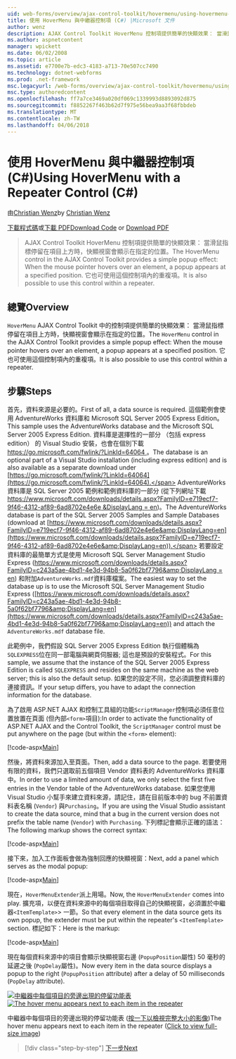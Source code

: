 ```yaml
---
uid: web-forms/overview/ajax-control-toolkit/hovermenu/using-hovermenu-with-a-repeater-control-cs
title: 使用 HoverMenu 與中繼器控制項 (C#) |Microsoft 文件
author: wenz
description: AJAX Control Toolkit HoverMenu 控制項提供簡單的快顯效果： 當滑鼠指標停留在項目上方時，快顯視窗會顯示在 specifi...
ms.author: aspnetcontent
manager: wpickett
ms.date: 06/02/2008
ms.topic: article
ms.assetid: e7700e7b-edc3-4183-a713-70e507cc7490
ms.technology: dotnet-webforms
ms.prod: .net-framework
msc.legacyurl: /web-forms/overview/ajax-control-toolkit/hovermenu/using-hovermenu-with-a-repeater-control-cs
msc.type: authoredcontent
ms.openlocfilehash: ff7a7ce3469a020df069c1339993d8893092d875
ms.sourcegitcommit: f8852267f463b62d7f975e56bea9aa3f68fbbdeb
ms.translationtype: MT
ms.contentlocale: zh-TW
ms.lasthandoff: 04/06/2018
---
```

<a name="using-hovermenu-with-a-repeater-control-c"></a><span data-ttu-id="79ba7-103">使用 HoverMenu 與中繼器控制項 (C#)</span><span class="sxs-lookup"><span data-stu-id="79ba7-103">Using HoverMenu with a Repeater Control (C#)</span></span>
====================
<span data-ttu-id="79ba7-104">由[Christian Wenz](https://github.com/wenz)</span><span class="sxs-lookup"><span data-stu-id="79ba7-104">by [Christian Wenz](https://github.com/wenz)</span></span>

<span data-ttu-id="79ba7-105">[下載程式碼](http://download.microsoft.com/download/b/0/6/b06fe835-5b8f-4c00-aef8-062c19d75b95/HoverMenu1.cs.zip)或[下載 PDF](http://download.microsoft.com/download/b/6/a/b6ae89ee-df69-4c87-9bfb-ad1eb2b23373/hovermenu1CS.pdf)</span><span class="sxs-lookup"><span data-stu-id="79ba7-105">[Download Code](http://download.microsoft.com/download/b/0/6/b06fe835-5b8f-4c00-aef8-062c19d75b95/HoverMenu1.cs.zip) or [Download PDF](http://download.microsoft.com/download/b/6/a/b6ae89ee-df69-4c87-9bfb-ad1eb2b23373/hovermenu1CS.pdf)</span></span>

> <span data-ttu-id="79ba7-106">AJAX Control Toolkit HoverMenu 控制項提供簡單的快顯效果： 當滑鼠指標停留在項目上方時，快顯視窗會顯示在指定的位置。</span><span class="sxs-lookup"><span data-stu-id="79ba7-106">The HoverMenu control in the AJAX Control Toolkit provides a simple popup effect: When the mouse pointer hovers over an element, a popup appears at a specified position.</span></span> <span data-ttu-id="79ba7-107">它也可使用這個控制項內的重複項。</span><span class="sxs-lookup"><span data-stu-id="79ba7-107">It is also possible to use this control within a repeater.</span></span>


## <a name="overview"></a><span data-ttu-id="79ba7-108">總覽</span><span class="sxs-lookup"><span data-stu-id="79ba7-108">Overview</span></span>

<span data-ttu-id="79ba7-109">`HoverMenu` AJAX Control Toolkit 中的控制項提供簡單的快顯效果： 當滑鼠指標停留在項目上方時，快顯視窗會顯示在指定的位置。</span><span class="sxs-lookup"><span data-stu-id="79ba7-109">The `HoverMenu` control in the AJAX Control Toolkit provides a simple popup effect: When the mouse pointer hovers over an element, a popup appears at a specified position.</span></span> <span data-ttu-id="79ba7-110">它也可使用這個控制項內的重複項。</span><span class="sxs-lookup"><span data-stu-id="79ba7-110">It is also possible to use this control within a repeater.</span></span>

## <a name="steps"></a><span data-ttu-id="79ba7-111">步驟</span><span class="sxs-lookup"><span data-stu-id="79ba7-111">Steps</span></span>

<span data-ttu-id="79ba7-112">首先，資料來源是必要的。</span><span class="sxs-lookup"><span data-stu-id="79ba7-112">First of all, a data source is required.</span></span> <span data-ttu-id="79ba7-113">這個範例會使用 AdventureWorks 資料庫和 Microsoft SQL Server 2005 Express Edition。</span><span class="sxs-lookup"><span data-stu-id="79ba7-113">This sample uses the AdventureWorks database and the Microsoft SQL Server 2005 Express Edition.</span></span> <span data-ttu-id="79ba7-114">資料庫是選擇性的一部分 （包括 express edition） 的 Visual Studio 安裝，也會在個別下載[ https://go.microsoft.com/fwlink/?LinkId=64064 ](https://go.microsoft.com/fwlink/?LinkId=64064)。</span><span class="sxs-lookup"><span data-stu-id="79ba7-114">The database is an optional part of a Visual Studio installation (including express edition) and is also available as a separate download under [https://go.microsoft.com/fwlink/?LinkId=64064](https://go.microsoft.com/fwlink/?LinkId=64064).</span></span> <span data-ttu-id="79ba7-115">AdventureWorks 資料庫是 SQL Server 2005 範例和範例資料庫的一部分 (從下列網址下載[ https://www.microsoft.com/downloads/details.aspx?FamilyID=e719ecf7-9f46-4312-af89-6ad8702e4e6e &amp;DisplayLang = en](https://www.microsoft.com/downloads/details.aspx?FamilyID=e719ecf7-9f46-4312-af89-6ad8702e4e6e&amp;DisplayLang=en))。</span><span class="sxs-lookup"><span data-stu-id="79ba7-115">The AdventureWorks database is part of the SQL Server 2005 Samples and Sample Databases (download at [https://www.microsoft.com/downloads/details.aspx?FamilyID=e719ecf7-9f46-4312-af89-6ad8702e4e6e&amp;DisplayLang=en](https://www.microsoft.com/downloads/details.aspx?FamilyID=e719ecf7-9f46-4312-af89-6ad8702e4e6e&amp;DisplayLang=en)).</span></span> <span data-ttu-id="79ba7-116">若要設定資料庫的最簡單方式是使用 Microsoft SQL Server Management Studio Express ([https://www.microsoft.com/downloads/details.aspx?FamilyID=c243a5ae-4bd1-4e3d-94b8-5a0f62bf7796&amp;DisplayLang = en](https://www.microsoft.com/downloads/details.aspx?FamilyID=c243a5ae-4bd1-4e3d-94b8-5a0f62bf7796&amp;DisplayLang=en)) 和附加`AdventureWorks.mdf`資料庫檔案。</span><span class="sxs-lookup"><span data-stu-id="79ba7-116">The easiest way to set the database up is to use the Microsoft SQL Server Management Studio Express ([https://www.microsoft.com/downloads/details.aspx?FamilyID=c243a5ae-4bd1-4e3d-94b8-5a0f62bf7796&amp;DisplayLang=en](https://www.microsoft.com/downloads/details.aspx?FamilyID=c243a5ae-4bd1-4e3d-94b8-5a0f62bf7796&amp;DisplayLang=en)) and attach the `AdventureWorks.mdf` database file.</span></span>

<span data-ttu-id="79ba7-117">此範例中，我們假設 SQL Server 2005 Express Edition 執行個體稱為`SQLEXPRESS`位在同一部電腦與網頁伺服器; 這也是預設的安裝程式。</span><span class="sxs-lookup"><span data-stu-id="79ba7-117">For this sample, we assume that the instance of the SQL Server 2005 Express Edition is called `SQLEXPRESS` and resides on the same machine as the web server; this is also the default setup.</span></span> <span data-ttu-id="79ba7-118">如果您的設定不同，您必須調整資料庫的連接資訊。</span><span class="sxs-lookup"><span data-stu-id="79ba7-118">If your setup differs, you have to adapt the connection information for the database.</span></span>

<span data-ttu-id="79ba7-119">為了啟用 ASP.NET AJAX 和控制工具組的功能`ScriptManager`控制項必須任意位置放置在頁面 (但內部`<form>`項目):</span><span class="sxs-lookup"><span data-stu-id="79ba7-119">In order to activate the functionality of ASP.NET AJAX and the Control Toolkit, the `ScriptManager` control must be put anywhere on the page (but within the `<form>` element):</span></span>

[!code-aspx[Main](using-hovermenu-with-a-repeater-control-cs/samples/sample1.aspx)]

<span data-ttu-id="79ba7-120">然後，將資料來源加入至頁面。</span><span class="sxs-lookup"><span data-stu-id="79ba7-120">Then, add a data source to the page.</span></span> <span data-ttu-id="79ba7-121">若要使用有限的資料，我們只選取前五個項目 Vendor 資料表的 AdventureWorks 資料庫中。</span><span class="sxs-lookup"><span data-stu-id="79ba7-121">In order to use a limited amount of data, we only select the first five entries in the Vendor table of the AdventureWorks database.</span></span> <span data-ttu-id="79ba7-122">如果您使用 Visual Studio 小幫手來建立資料來源，請記住，請在目前版本中的 bug 不前置資料表名稱 (`Vendor`) 與`Purchasing`。</span><span class="sxs-lookup"><span data-stu-id="79ba7-122">If you are using the Visual Studio assistant to create the data source, mind that a bug in the current version does not prefix the table name (`Vendor`) with `Purchasing`.</span></span> <span data-ttu-id="79ba7-123">下列標記會顯示正確的語法：</span><span class="sxs-lookup"><span data-stu-id="79ba7-123">The following markup shows the correct syntax:</span></span>

[!code-aspx[Main](using-hovermenu-with-a-repeater-control-cs/samples/sample2.aspx)]

<span data-ttu-id="79ba7-124">接下來，加入工作面板會做為強制回應的快顯視窗：</span><span class="sxs-lookup"><span data-stu-id="79ba7-124">Next, add a panel which serves as the modal popup:</span></span>

[!code-aspx[Main](using-hovermenu-with-a-repeater-control-cs/samples/sample3.aspx)]

<span data-ttu-id="79ba7-125">現在，`HoverMenuExtender`派上用場。</span><span class="sxs-lookup"><span data-stu-id="79ba7-125">Now, the `HoverMenuExtender` comes into play.</span></span> <span data-ttu-id="79ba7-126">擴充項，以便在資料來源中的每個項目取得自己的快顯視窗，必須置於中繼器`<ItemTemplate>`> 一節。</span><span class="sxs-lookup"><span data-stu-id="79ba7-126">So that every element in the data source gets its own popup, the extender must be put within the repeater's `<ItemTemplate>` section.</span></span> <span data-ttu-id="79ba7-127">標記如下：</span><span class="sxs-lookup"><span data-stu-id="79ba7-127">Here is the markup:</span></span>

[!code-aspx[Main](using-hovermenu-with-a-repeater-control-cs/samples/sample4.aspx)]

<span data-ttu-id="79ba7-128">現在每個資料來源中的項目會顯示快顯視窗右邊 (`PopupPosition`屬性) 50 毫秒的延遲之後 (`PopDelay`屬性)。</span><span class="sxs-lookup"><span data-stu-id="79ba7-128">Now every item in the data source displays a popup to the right (`PopupPosition` attribute) after a delay of 50 milliseconds (`PopDelay` attribute).</span></span>


<span data-ttu-id="79ba7-129">[![中繼器中每個項目的旁邊出現的停留功能表](using-hovermenu-with-a-repeater-control-cs/_static/image2.png)](using-hovermenu-with-a-repeater-control-cs/_static/image1.png)</span><span class="sxs-lookup"><span data-stu-id="79ba7-129">[![The hover menu appears next to each item in the repeater](using-hovermenu-with-a-repeater-control-cs/_static/image2.png)](using-hovermenu-with-a-repeater-control-cs/_static/image1.png)</span></span>

<span data-ttu-id="79ba7-130">中繼器中每個項目的旁邊出現的停留功能表 ([按一下以檢視完整大小的影像](using-hovermenu-with-a-repeater-control-cs/_static/image3.png))</span><span class="sxs-lookup"><span data-stu-id="79ba7-130">The hover menu appears next to each item in the repeater ([Click to view full-size image](using-hovermenu-with-a-repeater-control-cs/_static/image3.png))</span></span>

> [!div class="step-by-step"]
> [<span data-ttu-id="79ba7-131">下一步</span><span class="sxs-lookup"><span data-stu-id="79ba7-131">Next</span></span>](using-hovermenu-with-a-repeater-control-vb.md)
